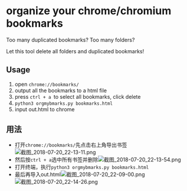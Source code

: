 # organize your chrome/chromium bookmarks 

Too many duplicated bookmarks? Too many folders?

Let this tool delete all folders and duplicated bookmarks!

## Usage

1. open ```chrome://bookmarks/```
2. output all the bookmarks to a html file
3. press ```ctrl + a ```to select all bookmarks, click delete
4. ```python3 orgmybmarks.py bookmarks.html```
5. input out.html to chrome

## 用法

* 打开```chrome://bookmarks/```先点击右上角导出书签![截图_2018-07-20_22-13-11.png][1]
* 然后按```ctrl + a```选中所有书签并删除![截图_2018-07-20_22-13-54.png][2]
* 打开终端，执行```python3 orgmybmarks.py bookmarks.html```
* 最后再导入out.html![截图_2018-07-20_22-09-00.png][3]![截图_2018-07-20_22-14-26.png][4]


[1]: https://wzhy.ink/usr/uploads/2018/07/1900264227.png
[2]: https://wzhy.ink/usr/uploads/2018/07/2264619087.png
[3]: https://wzhy.ink/usr/uploads/2018/07/3195173258.png
[4]: https://wzhy.ink/usr/uploads/2018/07/215293133.png